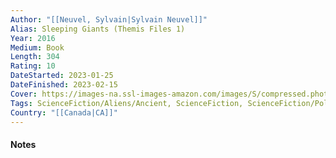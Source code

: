 ```yaml
---
Author: "[[Neuvel, Sylvain|Sylvain Neuvel]]"
Alias: Sleeping Giants (Themis Files 1)
Year: 2016
Medium: Book
Length: 304
Rating: 10
DateStarted: 2023-01-25
DateFinished: 2023-02-15
Cover: https://images-na.ssl-images-amazon.com/images/S/compressed.photo.goodreads.com/books/1460894189i/29932639.jpg
Tags: ScienceFiction/Aliens/Ancient, ScienceFiction, ScienceFiction/Political, ScienceFiction/GiantRobots  
Country: "[[Canada|CA]]"
---
```

#### Notes

